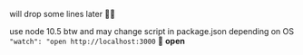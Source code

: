 will drop some lines later 💅🏼

use node 10.5 btw and may change script in package.json depending on OS  
`"watch": "open http://localhost:3000` 👀  **open**